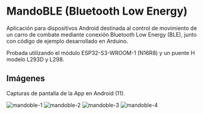 # MandoBLE (Bluetooth Low Energy)
Aplicación para dispositivos Android destinada al control de movimiento de un carro de combate mediante conexión Bluetooth Low Energy (BLE), junto con código de ejemplo desarrollado en Arduino.

Probada utilizando el módulo ESP32-S3-WROOM-1 (N16R8) y un puente H modelo L293D y L298.

## Imágenes
Capturas de pantalla de la App en Android (11).

![mandoble-1](https://github.com/user-attachments/assets/e51c51b1-2c93-457a-b7eb-7b42e8412030)
![mandoble-2](https://github.com/user-attachments/assets/65843d20-ae86-45d3-952f-3280a40cd995)
![mandoble-3](https://github.com/user-attachments/assets/edd86063-f198-427f-93f8-f7728d7f171e)
![mandoble-4](https://github.com/user-attachments/assets/81311505-449c-4546-9fd2-c48ad9f2ca10)
